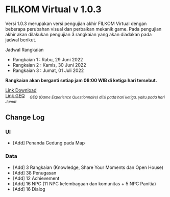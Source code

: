 # FILKOM Virtual v 1.0.3

Versi 1.0.3 merupakan versi pengujian akhir FILKOM Virtual dengan beberapa perubahan visual dan perbaikan mekanik game. Pada pengujian akhir akan dilakukan pengujian 3 rangkaian yang akan diadakan pada jadwal berikut.

Jadwal Rangkaian
- Rangkaian 1 : Rabu, 29 Juni 2022
- Rangkaian 2 : Kamis, 30 Juni 2022
- Rangkaian 3 : Jumat, 01 Juli 2022

**Rangkaian akan berganti setiap jam 08:00 WIB di ketiga hari tersebut.**

[Link Download](https://drive.google.com/file/d/1ROAlMecUWml6rPg12N1S3tdVMMtBIwot/view?usp=sharing) <br>
[Link GEQ]() &nbsp;&nbsp; <sub>*GEQ (Game Experience Questionnaire) diisi pada hari ketiga, yaitu pada hari Jumat*</sub>

## Change Log

### UI
- [Add] Penanda Gedung pada Map

### Data
- [Add] 3 Rangkaian (Knowledge, Share Your Moments dan Open House)
- [Add] 38 Penugasan
- [Add] 12 Achievement
- [Add] 16 NPC (11 NPC kelembagaan dan komunitas + 5 NPC Panitia)
- [Add] 16 Dialog
